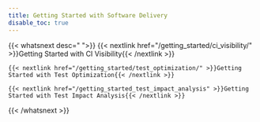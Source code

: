```yaml
---
title: Getting Started with Software Delivery
disable_toc: true
---
```


{{< whatsnext desc=" ">}}
    {{< nextlink href="/getting_started/ci_visibility/" >}}Getting Started with CI Visibility{{< /nextlink >}}

    {{< nextlink href="/getting_started/test_optimization/" >}}Getting Started with Test Optimization{{< /nextlink >}}

    {{< nextlink href="/getting_started_test_impact_analysis" >}}Getting Started with Test Impact Analysis{{< /nextlink >}}

{{< /whatsnext >}}